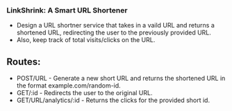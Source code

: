 ### LinkShrink: A Smart URL Shortener

- Design a URL shortner service that takes in a vaild URL and returns a shortened URL, redirecting the user to the previously provided URL.
- Also, keep track of total visits/clicks on the URL.

## Routes:

- POST/URL - Generate a new short URL and returns the shortened URL in the format example.com/random-id.
- GET/:id - Redirects the user to the original URL.
- GET/URL/analytics/:id - Returns the clicks for the provided short id.